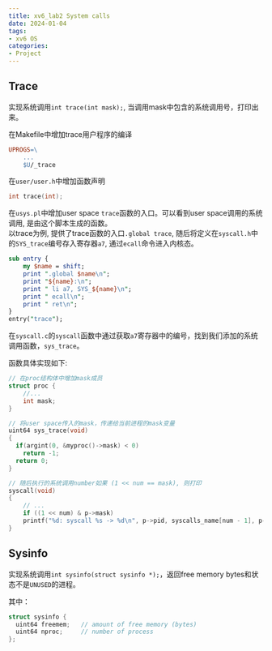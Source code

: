 ```yaml
---
title: xv6_lab2 System calls
date: 2024-01-04
tags:
- xv6 OS
categories:
- Project
---
```


## Trace

实现系统调用`int trace(int mask);`, 当调用mask中包含的系统调用号，打印出来。

在Makefile中增加trace用户程序的编译

```Makefile
UPROGS=\
	...
	$U/_trace
```

在`user/user.h`中增加函数声明

```c
int trace(int);
```

在`usys.pl`中增加user space `trace`函数的入口。可以看到user space调用的系统调用, 是由这个脚本生成的函数。  
以trace为例, 提供了trace函数的入口`.global trace`, 随后将定义在`syscall.h`中的`SYS_trace`编号存入寄存器`a7`, 通过`ecall`命令进入内核态。

```perl
sub entry {
    my $name = shift;
    print ".global $name\n";
    print "${name}:\n";
    print " li a7, SYS_${name}\n";
    print " ecall\n";
    print " ret\n";
}
entry("trace");
```

在`syscall.c`的`syscall`函数中通过获取`a7`寄存器中的编号，找到我们添加的系统调用函数，`sys_trace`。

函数具体实现如下:

```c
// 在proc结构体中增加mask成员
struct proc {
	//...
	int mask;
}

// 将user space传入的mask，传递给当前进程的mask变量
uint64 sys_trace(void)
{
  if(argint(0, &myproc()->mask) < 0)
    return -1;
  return 0;
}

// 随后执行的系统调用number如果 (1 << num == mask), 则打印
syscall(void)
{
    // ...
    if ((1 << num) & p->mask)
	printf("%d: syscall %s -> %d\n", p->pid, syscalls_name[num - 1], p->trapframe->a0);
}
```

## Sysinfo

实现系统调用`int sysinfo(struct sysinfo *);`，返回free memory bytes和状态不是`UNUSED`的进程。

其中：

```c
struct sysinfo {
  uint64 freemem;   // amount of free memory (bytes)
  uint64 nproc;     // number of process
};
```

